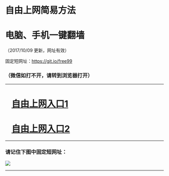 ﻿# 自由上网简易方法

# 电脑、手机一键翻墙

（2017/10/09 更新，网址有效）

固定短网址：https://git.io/free99

### （微信如打不开，请转到浏览器打开）


***





# &nbsp;&nbsp; <a href="http://ft23380923.fwq-tz-1001.info/fwqtz01.html?t=100900123941 " target="_blank">自由上网入口1</a>
# &nbsp;&nbsp; <a href="http://ft1976524759.fwq-tz-1002.info/fwqtz02.html?t=100900112461 " target="_blank">自由上网入口2</a>
***

### 请记住下图中固定短网址：

<img src="https://s3-us-west-2.amazonaws.com/fwq-1001/yjfq-20170905okok.png" /> 


***

